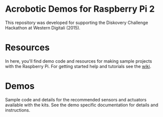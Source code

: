 # Acrobotic Demos for Raspberry Pi 2

This repository was developed for supporting the Diskovery Challenge Hackathon at Western Digitali (2015).

Resources
=========

In here, you'll find demo code and resources for making sample projects with the Raspberry Pi. For getting started help and tutorials see the [wiki](https://github.com/acrobotic/Ai_RPi_Examples/wiki).

Demos
=====

Sample code and details for the recommended sensors and actuators available with the kits. See the demo specific documentation for details and instructions.

